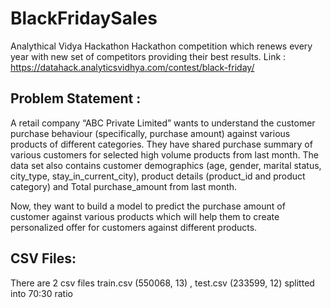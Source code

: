 # BlackFridaySales
Analythical Vidya Hackathon
Hackathon competition which renews every year with new set of competitors providing their best results.
Link : https://datahack.analyticsvidhya.com/contest/black-friday/

## Problem Statement :
A retail company “ABC Private Limited” wants to understand the customer purchase behaviour (specifically, purchase amount) against various products of different categories. They have shared purchase summary of various customers for selected high volume products from last month. The data set also contains customer demographics (age, gender, marital status, city_type, stay_in_current_city), product details (product_id and product category) and Total purchase_amount from last month.

Now, they want to build a model to predict the purchase amount of customer against various products which will help them to create personalized offer for customers against different products. 

## CSV Files:
There are 2 csv files train.csv (550068, 13) , test.csv (233599, 12) splitted into 70:30 ratio 

